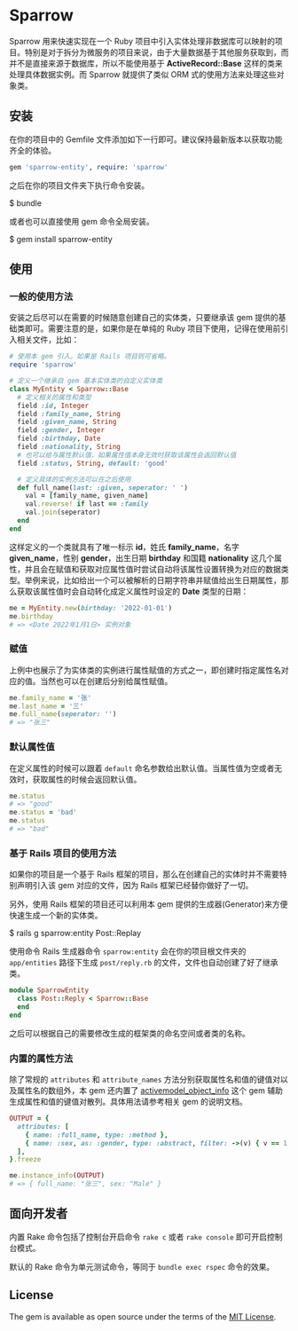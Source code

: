 # Sparrow

Sparrow 用来快速实现在一个 Ruby 项目中引入实体处理非数据库可以映射的项目。特别是对于拆分为微服务的项目来说，由于大量数据基于其他服务获取到，而并不是直接来源于数据库，所以不能使用基于 **ActiveRecord::Base** 这样的类来处理具体数据实例。而 Sparrow 就提供了类似 ORM 式的使用方法来处理这些对象类。

## 安装

在你的项目中的 Gemfile 文件添加如下一行即可。建议保持最新版本以获取功能齐全的体验。

```ruby
gem 'sparrow-entity', require: 'sparrow'
```

之后在你的项目文件夹下执行命令安装。

  $ bundle

或者也可以直接使用 gem 命令全局安装。

  $ gem install sparrow-entity

## 使用

### 一般的使用方法

安装之后尽可以在需要的时候随意创建自己的实体类，只要继承该 gem 提供的基础类即可。需要注意的是，如果你是在单纯的 Ruby 项目下使用，记得在使用前引入相关文件，比如：

```ruby
# 使用本 gem 引入。如果是 Rails 项目则可省略。
require 'sparrow'

# 定义一个继承自 gem 基本实体类的自定义实体类
class MyEntity < Sparrow::Base
  # 定义相关的属性和类型
  field :id, Integer
  field :family_name, String
  field :given_name, String
  field :gender, Integer
  field :birthday, Date
  field :nationality, String
  # 也可以给与属性默认值，如果属性值本身无效时获取该属性会返回默认值
  field :status, String, default: 'good'

  # 定义具体的实例方法可以在之后使用
  def full_name(last: :given, seperator: ' ')
    val = [family_name, given_name]
    val.reverse! if last == :family
    val.join(seperator)
  end
end
```

这样定义的一个类就具有了唯一标示 **id**，姓氏 **family_name**，名字 **given_name**，性别 **gender**，出生日期 **birthday** 和国籍 **nationality** 这几个属性，并且会在赋值和获取对应属性值时尝试自动将该属性设置转换为对应的数据类型。举例来说，比如给出一个可以被解析的日期字符串并赋值给出生日期属性，那么获取该属性值时会自动转化成定义属性时设定的 **Date** 类型的日期：

```ruby
me = MyEntity.new(birthday: '2022-01-01')
me.birthday
# => <Date 2022年1月1日> 实例对象
```

### 赋值

上例中也展示了为实体类的实例进行属性赋值的方式之一，即创建时指定属性名对应的值。当然也可以在创建后分别给属性赋值。

```ruby
me.family_name = '张'
me.last_name = '三'
me.full_name(seperator: '')
# => "张三" 
```

### 默认属性值

在定义属性的时候可以跟着 `default` 命名参数给出默认值。当属性值为空或者无效时，获取属性的时候会返回默认值。

```ruby
me.status
# => "good"
me.status = 'bad'
me.status
# => "bad"
```

### 基于 Rails 项目的使用方法

如果你的项目是一个基于 Rails 框架的项目，那么在创建自己的实体时并不需要特别声明引入该 gem 对应的文件，因为 Rails 框架已经替你做好了一切。

另外，使用 Rails 框架的项目还可以利用本 gem 提供的生成器(Generator)来方便快速生成一个新的实体类。

  $ rails g sparrow:entity Post::Replay

使用命令 Rails 生成器命令 `sparrow:entity` 会在你的项目根文件夹的 `app/entities` 路径下生成 `post/reply.rb` 的文件，文件也自动创建了好了继承类。

```ruby
module SparrowEntity
  class Post::Reply < Sparrow::Base
  end
end
```

之后可以根据自己的需要修改生成的框架类的命名空间或者类的名称。

### 内置的属性方法

除了常规的 `attributes` 和 `attribute_names` 方法分别获取属性名和值的键值对以及属性名的数组外，本 gem 还内置了 [activemodel_object_info](https://rubygems.org/gems/activemodel_object_info) 这个 gem 辅助生成属性和值的键值对散列。具体用法请参考相关 gem 的说明文档。

```ruby
OUTPUT = { 
  attributes: [
    { name: :full_name, type: :method },
    { name: :sex, as: :gender, type: :abstract, filter: ->(v) { v == 1 ? 'Male' : 'Female' } },
  ],
}.freeze

me.instance_info(OUTPUT)
# => { full_name: "张三", sex: "Male" }
```

## 面向开发者

内置 Rake 命令包括了控制台开启命令 `rake c` 或者 `rake console` 即可开启控制台模式。

默认的 Rake 命令为单元测试命令，等同于 `bundle exec rspec` 命令的效果。

## License

The gem is available as open source under the terms of the [MIT License](https://opensource.org/licenses/MIT).
